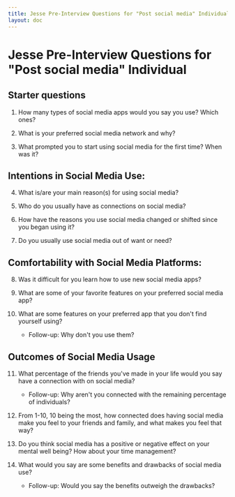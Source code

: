 ```yaml
---
title: Jesse Pre-Interview Questions for "Post social media" Individual
layout: doc
---
```

# Jesse Pre-Interview Questions for "Post social media" Individual
## Starter questions
1. How many types of social media apps would you say you use? Which ones?

2. What is your preferred social media network and why?

3. What prompted you to start using social media for the first time? When was it?

## Intentions in Social Media Use:
4. What is/are your main reason(s) for using social media?

5. Who do you usually have as connections on social media?

6. How have the reasons you use social media changed or shifted since you began using it?

7. Do you usually use social media out of want or need? 

## Comfortability with Social Media Platforms:
8. Was it difficult for you learn how to use new social media apps?

9. What are some of your favorite features on your preferred social media app?

10. What are some features on your preferred app that you don't find yourself using? 
    - Follow-up: Why don't you use them?

## Outcomes of Social Media Usage 
11. What percentage of the friends you've made in your life would you say have a connection with on social media? 
    - Follow-up: Why aren't you connected with the remaining percentage of individuals?

12. From 1-10, 10 being the most, how connected does having social media make you feel to your friends and family, and what makes you feel that way?

13. Do you think social media has a positive or negative effect on your mental well being? How about your time management?

14. What would you say are some benefits and drawbacks of social media use?
    - Follow-up: Would you say the benefits outweigh the drawbacks?